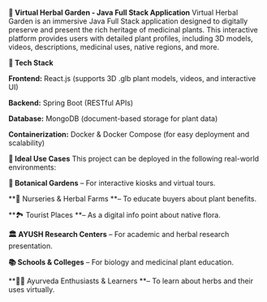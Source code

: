 **🌿 Virtual Herbal Garden - Java Full Stack Application**
Virtual Herbal Garden is an immersive Java Full Stack application designed to digitally preserve and present the rich heritage of medicinal plants. This interactive platform provides users with detailed plant profiles, including 3D models, videos, descriptions, medicinal uses, native regions, and more.

**🧩 Tech Stack**

**Frontend:** React.js (supports 3D .glb plant models, videos, and interactive UI)

**Backend:** Spring Boot (RESTful APIs)

**Database:** MongoDB (document-based storage for plant data)

**Containerization:** Docker & Docker Compose (for easy deployment and scalability)

**📍 Ideal Use Cases**
This project can be deployed in the following real-world environments:

**🌱 Botanical Gardens** – For interactive kiosks and virtual tours.

**🌿 Nurseries & Herbal Farms **– To educate buyers about plant benefits.

**🏞️ Tourist Places **– As a digital info point about native flora.

**🏛️ AYUSH Research Centers** – For academic and herbal research presentation.

**📚 Schools & Colleges** – For biology and medicinal plant education.

**👨‍💻 Ayurveda Enthusiasts & Learners **– To learn about herbs and their uses virtually.


